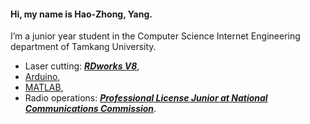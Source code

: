 
#### Hi, my name is Hao-Zhong, Yang.<br>
I’m a junior year student in the Computer Science Internet Engineering department of Tamkang University. 

- Laser cutting: _**[RDworks V8](https://www.print3dd.com/product/rdworks-v8/)**_,<br>
- [Arduino](https://www.arduino.cc/),<br>
- [MATLAB](https://www.mathworks.com/products/matlab.html),<br>
- Radio operations: _**[Professional License Junior at National Communications Commission](https://www.ncc.gov.tw/chinese/index.aspx)**_.
